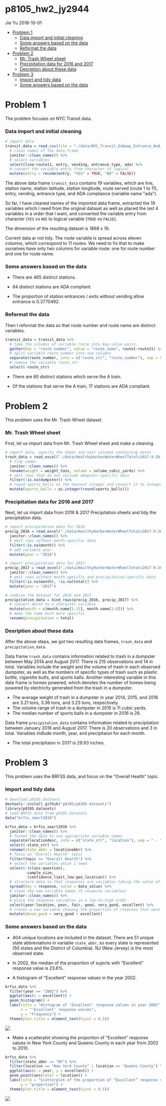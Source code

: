 p8105\_hw2\_jy2944
================
Jie Yu
2018-10-01

-   [Problem 1](#problem-1)
    -   [Data import and initial cleaning](#data-import-and-initial-cleaning)
    -   [Some answers based on the data](#some-answers-based-on-the-data)
    -   [Reformat the data](#reformat-the-data)
-   [Problem 2](#problem-2)
    -   [Mr. Trash Wheel sheet](#mr.-trash-wheel-sheet)
    -   [Precipitation data for 2016 and 2017](#precipitation-data-for-2016-and-2017)
    -   [Desription about these data](#desription-about-these-data)
-   [Problem 3](#problem-3)
    -   [Import and tidy data](#import-and-tidy-data)
    -   [Some answers based on the data](#some-answers-based-on-the-data-1)

Problem 1
=========

The problem focuses on NYC Transit data.

### Data import and initial cleaning

``` r
# import data
transit_data = read_csv(file = "./data/NYC_Transit_Subway_Entrance_And_Exit_Data.csv") %>%
  # clean names of the data frame
  janitor::clean_names() %>%  
  # select variables
  select(line:route11, entry, vending, entrance_type, ada) %>%
  # convert the variable entry from character to logical 
  mutate(entry = recode(entry, "YES" = TRUE, "NO" = FALSE))
```

The above data frame `transit_data` contains 19 variables, which are line, station name, station latitude, station longitude, route served (route 1 to 11), entry, vending, entrance type, and ADA compliance (variable name "ada").

So far, I have cleaned names of the imported data frame, extracted the 19 variables which I need from the original dataset as well as placed the last 4 variables in a order that I want, and converted the variable entry from character (`YES` vs `NO`) to logical variable (`TRUE` vs `FALSE`).

The dimension of the resulting dataset is 1868 x 19.

Current data ar not tidy. The route variable is spread across eleven columns, which correspond to 11 routes. We need to fix that to make ourselves have only two columns for variable route: one for route number and one for route name.

### Some answers based on the data

-   There are 465 distinct stations.

-   84 distinct stations are ADA compliant.

-   The proportion of station entrances / exits without vending allow entrance is 0.3770492.

### Reformat the data

Then I reformat the data so that route number and route name are distinct variables.

``` r
transit_data = transit_data %>%
  # take the columns of variable route into key-value pairs.
  gather(key = "route_number", value = "route_name", route1:route11) %>%
  # split variable route_number into two columns
  separate(route_number, into = c("route_str", "route_number"), sep = 5) %>%
  # remove the variable route_str
  select(-route_str)
```

-   There are 60 distinct stations which serve the A train.

-   Of the stations that serve the A train, 17 stations are ADA compliant.

Problem 2
=========

This problem uses the Mr. Trash Wheel dataset.

### Mr. Trash Wheel sheet

First, let us import data from Mr. Trash Wheel sheet and make a cleaning.

``` r
# import data, specify the sheet and omit columns containing notes
trash_data = read_excel("./data/HealthyHarborWaterWheelTotals2017-9-26.xlsx", sheet = "Mr. Trash Wheel", range = "A2:N258") %>%
  # tidy names
  janitor::clean_names() %>%
  rename(weight = weight_tons, volume = volume_cubic_yards) %>%
  # omit rows that do not include dempster-specific data
  filter(!is.na(dumpster)) %>%
  # round sports_balls to the nearest integer and convert it to integer variable
  mutate(sports_balls = as.integer(round(sports_balls)))
```

### Precipitation data for 2016 and 2017

Next, let us import data from 2016 & 2017 Precipitation sheets and tidy the precipitation data.

``` r
# import precipitation data for 2016
precip_2016 = read_excel("./data/HealthyHarborWaterWheelTotals2017-9-26.xlsx", sheet = "2016 Precipitation", range = "A2:B15") %>%
  janitor::clean_names() %>%
  # omit rows without month-specific data
  filter(!is.na(month)) %>%
  # add variable year
  mutate(year = "2016")

# import precipitation data for 2017
precip_2017 = read_excel("./data/HealthyHarborWaterWheelTotals2017-9-26.xlsx", sheet = "2017 Precipitation", range = "A2:B15") %>%
  janitor::clean_names() %>%
  # omit rows without month-specific and precipitation-specific data
  filter(!is.na(month), !is.na(total)) %>%
  mutate(year = "2017")

# combine the dataset for 2016 and 2017
precipitation_data = bind_rows(precip_2016, precip_2017) %>%
  # convert month to a character variable
  mutate(month = c(month.name[1:12], month.name[1:8])) %>%
  # make the name much more specific
  rename(precipitation = total)
```

### Desription about these data

After the above steps, we got two resulting data frames, `trash_data` and `precipitation_data`.

Data frame `trash_data` contains information related to trash in a dumpster between May 2014 and August 2017. There is 215 observations and 14 in total. Variables include the weight and the volume of trash in each observed dumpster, as well as the numbers of specific types of trash such as plastic bottle, cigarette butts, and sports balls. Another interesting variable in this data frame is homes powered, which denotes the number of homes being powered by electricity generated from the trash in a dumpster.

-   The average weight of trash in a dumpster in year 2014, 2015, and 2016 are 3.21 tons, 3.36 tons, and 3.23 tons, respectively.
-   The volume range of trash in a dumpster in 2015 is 11 cubic yards.
-   The median number of sports balls in a dumpster in 2016 is 26.

Data frame `precipitation_data` contains information related to precipitation between January 2016 and August 2017. There is 20 observations and 3 in total. Variables indlude month, year, and precipitaion for each month.

-   The total precipitaion in 2017 is 29.93 inches.

Problem 3
=========

This problem uses the BRFSS data, and focus on the "Overall Health" topic.

### Import and tidy data

``` r
# download p8105.datasets
devtools::install_github("p8105/p8105.datasets")
library(p8105.datasets)
# load BRFSS data from p8105.datasets
data("brfss_smart2010")

brfss_data = brfss_smart2010 %>%
  janitor::clean_names() %>%
  # format the data to use appropriate variable names
  separate(locationdesc, into = c("state_str", "location"), sep = " - ") %>%
  select(-state_str) %>%
  rename(state_abbr = locationabbr) %>%
  # focus on "Overall Health" topic
  filter(topic == "Overall Health") %>%
  # select the variables which I need
  select(-(class:question),
         -sample_size, 
         -(confidence_limit_low:geo_location)) %>%
  # structure data so that responses are variables taking the value of data_value
  spread(key = response, value = data_value) %>%
  # clean the new variable names (5 response variables)
  janitor::clean_names() %>%
  # place the response variables in a low-to-high order
  select(year:location, poor, fair, good, very_good, excellent) %>%
  # create a new variable showing the proportion of respnses that were "excellent" of "very good" (above "good")
  mutate(above_good = very_good + excellent)
```

### Some answers based on the data

-   404 unique locations are included in the dataset. There are 51 unique state abbreviations in variable `state_abbr`, so every state is represented (50 states and the District of Columbia). NJ (New Jersey) is the most observed state.

-   In 2002, the median of the proportion of sujects with "Excellent" response value is 23.6%.

-   A histogram of "Excellent" response values in the year 2002.

``` r
brfss_data %>%
  filter(year == "2002") %>%
  ggplot(aes(x = excellent)) + 
  geom_histogram() +
  labs(title = "Histogram of 'Excellent' response values in year 2002", 
       x = "'Excellent' response values", 
       y = "Frequency") +
  theme(plot.title = element_text(hjust = 0.5)) 
```

![](p8105_hw2_jy2944_files/figure-markdown_github/histogram-1.png)

-   Make a scatterplot showing the proportion of “Excellent” response values in New York County and Queens County in each year from 2002 to 2010.

``` r
brfss_data %>%
  filter(state_abbr == "NY") %>%
  filter(location == "New York County" | location == "Queens County") %>%
  ggplot(aes(x = year, y = excellent)) +
  geom_point(aes(color = location)) +
  labs(title = "Scatterplot of the proportion of “Excellent” response values in New York County and Queens County from 2002 to 2010",
       y = "proportion") +
  theme(plot.title = element_text(hjust = 0.5)) 
```

![](p8105_hw2_jy2944_files/figure-markdown_github/scatterplot-1.png)
